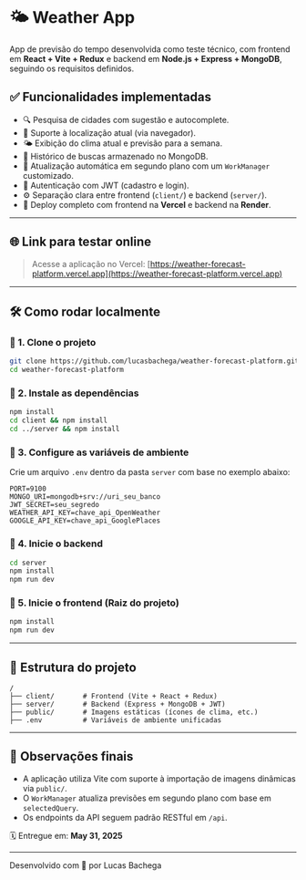 # 🌤 Weather App

App de previsão do tempo desenvolvida como teste técnico, com frontend em **React + Vite + Redux** e backend em **Node.js + Express + MongoDB**, seguindo os requisitos definidos.

## ✅ Funcionalidades implementadas

- 🔍 Pesquisa de cidades com sugestão e autocomplete.
- 📍 Suporte à localização atual (via navegador).
- 🌤 Exibição do clima atual e previsão para a semana.
- 💾 Histórico de buscas armazenado no MongoDB.
- 🔁 Atualização automática em segundo plano com um `WorkManager` customizado.
- 🔐 Autenticação com JWT (cadastro e login).
- ⚙️ Separação clara entre frontend (`client/`) e backend (`server/`).
- 🚀 Deploy completo com frontend na **Vercel** e backend na **Render**.

---

## 🌐 Link para testar online

> Acesse a aplicação no Vercel:
[https://weather-forecast-platform.vercel.app](https://weather-forecast-platform.vercel.app)

---

## 🛠️ Como rodar localmente

### 🔧 1. Clone o projeto

```bash
git clone https://github.com/lucasbachega/weather-forecast-platform.git
cd weather-forecast-platform
```

### 🔧 2. Instale as dependências

```bash
npm install
cd client && npm install
cd ../server && npm install
```

### 🔧 3. Configure as variáveis de ambiente

Crie um arquivo `.env` dentro da pasta `server` com base no exemplo abaixo:

```env
PORT=9100
MONGO_URI=mongodb+srv://uri_seu_banco
JWT_SECRET=seu_segredo
WEATHER_API_KEY=chave_api_OpenWeather
GOOGLE_API_KEY=chave_api_GooglePlaces
```


### 🔧 4. Inicie o backend

```bash
cd server
npm install
npm run dev
```

### 🔧 5. Inicie o frontend (Raiz do projeto)

```bash
npm install
npm run dev
```

---

## 📁 Estrutura do projeto

```
/
├── client/       # Frontend (Vite + React + Redux)
├── server/       # Backend (Express + MongoDB + JWT)
├── public/       # Imagens estáticas (ícones de clima, etc.)
├── .env          # Variáveis de ambiente unificadas
```

---

## 📌 Observações finais

- A aplicação utiliza Vite com suporte à importação de imagens dinâmicas via `public/`.
- O `WorkManager` atualiza previsões em segundo plano com base em `selectedQuery`.
- Os endpoints da API seguem padrão RESTful em `/api`.

🗓 Entregue em: **May 31, 2025**

---

Desenvolvido com 💙 por Lucas Bachega
